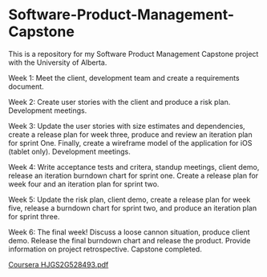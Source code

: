 # Software-Product-Management-Capstone
This is a repository for my Software Product Management Capstone project with the University of Alberta.

Week 1: Meet the client, development team and create a requirements document.

Week 2: Create user stories with the client and produce a risk plan. Development meetings. 

Week 3: Update the user stories with size estimates and dependencies, create a release plan for week three, produce and review an iteration plan for sprint One. Finally, create a wireframe model of the application for iOS (tablet only). Development meetings. 

Week 4: Write acceptance tests and critera, standup meetings, client demo, release an iteration burndown chart for sprint one. Create a release plan for week four and an iteration plan for sprint two. 

Week 5: Update the risk plan, client demo, create a release plan for week five, release a burndown chart for sprint two, and produce an iteration plan for sprint three. 

Week 6: The final week! Discuss a loose cannon situation, produce client demo. Release the final burndown chart and release the product. Provide information on project retrospective. Capstone completed. 

[Coursera HJGS2G528493.pdf](https://github.com/reganjs/Software-Product-Management-Capstone/files/9410746/Coursera.HJGS2G528493.pdf)

